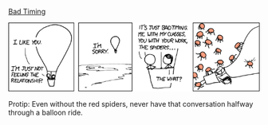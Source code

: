 [Bad Timing](https://xkcd.com/427)

![Bad Timing](./random_comic.png)

Protip: Even without the red spiders, never have that conversation halfway through a balloon ride.

